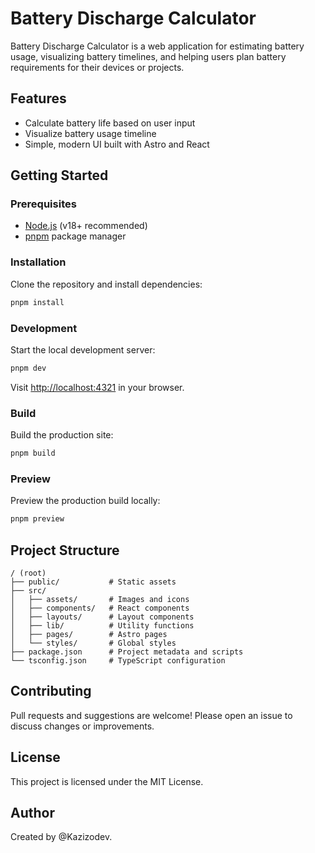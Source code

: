 # Battery Discharge Calculator 

Battery Discharge Calculator is a web application for estimating battery usage, visualizing battery timelines, and helping users plan battery requirements for their devices or projects.

## Features

-   Calculate battery life based on user input
-   Visualize battery usage timeline
-   Simple, modern UI built with Astro and React

## Getting Started

### Prerequisites

-   [Node.js](https://nodejs.org/) (v18+ recommended)
-   [pnpm](https://pnpm.io/) package manager

### Installation

Clone the repository and install dependencies:

```sh
pnpm install
```

### Development

Start the local development server:

```sh
pnpm dev
```

Visit [http://localhost:4321](http://localhost:4321) in your browser.

### Build

Build the production site:

```sh
pnpm build
```

### Preview

Preview the production build locally:

```sh
pnpm preview
```

## Project Structure

```text
/ (root)
├── public/           # Static assets
├── src/
│   ├── assets/       # Images and icons
│   ├── components/   # React components
│   ├── layouts/      # Layout components
│   ├── lib/          # Utility functions
│   ├── pages/        # Astro pages
│   └── styles/       # Global styles
├── package.json      # Project metadata and scripts
└── tsconfig.json     # TypeScript configuration
```

## Contributing

Pull requests and suggestions are welcome! Please open an issue to discuss changes or improvements.

## License

This project is licensed under the MIT License.

## Author

Created by @Kazizodev.
